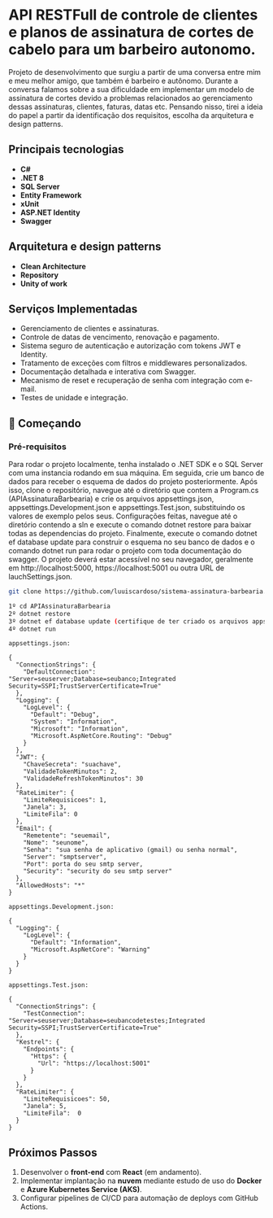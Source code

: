 #  API RESTFull de controle de clientes e planos de assinatura de cortes de cabelo para um barbeiro autonomo.  

Projeto de desenvolvimento que surgiu a partir de uma conversa entre mim e meu melhor amigo, que também é barbeiro e autônomo. Durante a conversa falamos sobre a sua dificuldade em implementar um modelo de assinatura de cortes devido a problemas relacionados ao gerenciamento dessas assinaturas, clientes, faturas, datas etc. Pensando nisso, tirei a ideia do papel a partir da identificação dos requisitos, escolha da arquitetura e design patterns.   

## Principais tecnologias

- **C#**
- **.NET 8**
- **SQL Server**
- **Entity Framework**
- **xUnit**
- **ASP.NET Identity**
- **Swagger**

## Arquitetura e design patterns
- **Clean Architecture** 
- **Repository** 
- **Unity of work** 

## Serviços Implementadas  

- Gerenciamento de clientes e assinaturas.  
- Controle de datas de vencimento, renovação e pagamento.  
- Sistema seguro de autenticação e autorização com tokens JWT e Identity.  
- Tratamento de exceções com filtros e middlewares personalizados.  
- Documentação detalhada e interativa com Swagger.
- Mecanismo de reset e recuperação de senha com integração com e-mail.
- Testes de unidade e integração.

## 🚀 Começando
### Pré-requisitos

Para rodar o projeto localmente, tenha instalado o .NET SDK e o SQL Server com uma instancia rodando em sua máquina. Em seguida, crie um banco de dados para receber o esquema de dados do projeto posteriormente. Após isso, clone o repositório, navegue até o diretório que contem a Program.cs (APIAssinaturaBarbearia) e crie os arquivos appsettings.json, appsettings.Development.json e appsettings.Test.json, substituindo os valores de exemplo pelos seus. Configurações feitas, navegue até o diretório contendo a sln e execute o comando dotnet restore para baixar todas as dependencias do projeto. Finalmente, execute o comando dotnet ef database update para construir o esquema no seu banco de dados e o comando dotnet run para rodar o projeto com toda documentação do swagger. O projeto deverá estar acessível no seu navegador, geralmente em http://localhost:5000, https://localhost:5001 ou outra URL de lauchSettings.json.

```bash
git clone https://github.com/luuiscardoso/sistema-assinatura-barbearia.git
```

```bash
1º cd APIAssinaturaBarbearia
2º dotnet restore
3º dotnet ef database update (certifique de ter criado os arquivos appsettings antes)
4º dotnet run
```

```
appsettings.json:

{
  "ConnectionStrings": {
    "DefaultConnection": "Server=seuserver;Database=seubanco;Integrated Security=SSPI;TrustServerCertificate=True"
  },
  "Logging": {
    "LogLevel": {
      "Default": "Debug",
      "System": "Information",
      "Microsoft": "Information",
      "Microsoft.AspNetCore.Routing": "Debug"
    }
  },
  "JWT": {
    "ChaveSecreta": "suachave",
    "ValidadeTokenMinutos": 2,
    "ValidadeRefreshTokenMinutos": 30
  },
  "RateLimiter": {
    "LimiteRequisicoes": 1,
    "Janela": 3,
    "LimiteFila": 0
  },
  "Email": {
    "Remetente": "seuemail",
    "Nome": "seunome",
    "Senha": "sua senha de aplicativo (gmail) ou senha normal",
    "Server": "smptserver",
    "Port": porta do seu smtp server,
    "Security": "security do seu smtp server"
  },
  "AllowedHosts": "*"
}

appsettings.Development.json:

{
  "Logging": {
    "LogLevel": {
      "Default": "Information",
      "Microsoft.AspNetCore": "Warning"
    }
  }
}

appsettings.Test.json:

{
  "ConnectionStrings": {
    "TestConnection": "Server=seuserver;Database=seubancodetestes;Integrated Security=SSPI;TrustServerCertificate=True"
  },
  "Kestrel": {
    "Endpoints": {
      "Https": {
        "Url": "https://localhost:5001"
      }
    }
  },
  "RateLimiter": {
    "LimiteRequisicoes": 50,
    "Janela": 5,
    "LimiteFila":  0
  }
}
```

## Próximos Passos 

1. Desenvolver o **front-end** com **React** (em andamento).   
2. Implementar implantação na **nuvem** mediante estudo de uso do **Docker** e **Azure Kubernetes Service (AKS)**.  
3. Configurar pipelines de CI/CD para automação de deploys com GitHub Actions.  

